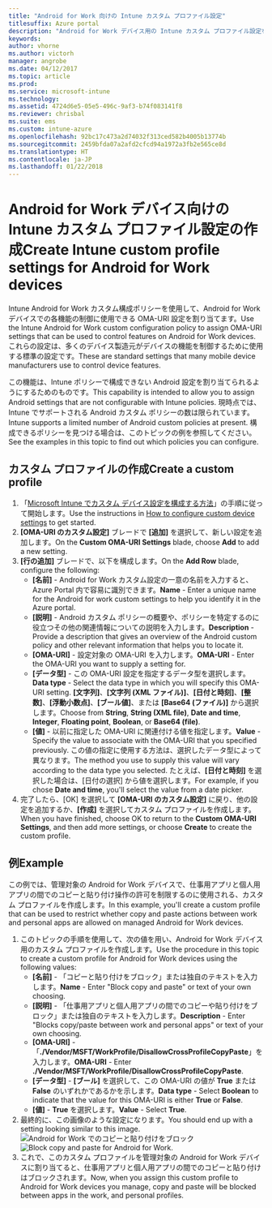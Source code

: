 ```yaml
---
title: "Android for Work 向けの Intune カスタム プロファイル設定"
titlesuffix: Azure portal
description: "Android for Work デバイス用の Intune カスタム プロファイル設定を作成する方法について説明します。\""
keywords: 
author: vhorne
ms.author: victorh
manager: angrobe
ms.date: 04/12/2017
ms.topic: article
ms.prod: 
ms.service: microsoft-intune
ms.technology: 
ms.assetid: 4724d6e5-05e5-496c-9af3-b74f083141f8
ms.reviewer: chrisbal
ms.suite: ems
ms.custom: intune-azure
ms.openlocfilehash: 92bc17c473a2d74032f313ced582b4005b13774b
ms.sourcegitcommit: 2459bfda07a2afd2cfcd94a1972a3fb2e565ce8d
ms.translationtype: HT
ms.contentlocale: ja-JP
ms.lasthandoff: 01/22/2018
---
```

# <a name="create-intune-custom-profile-settings-for-android-for-work-devices"></a><span data-ttu-id="61cae-103">Android for Work デバイス向けの Intune カスタム プロファイル設定の作成</span><span class="sxs-lookup"><span data-stu-id="61cae-103">Create Intune custom profile settings for Android for Work devices</span></span>

<span data-ttu-id="61cae-104">Intune Android for Work カスタム構成ポリシーを使用して、Android for Work デバイスでの各機能の制御に使用できる OMA-URI 設定を割り当てます。</span><span class="sxs-lookup"><span data-stu-id="61cae-104">Use the Intune Android for Work custom configuration policy to assign OMA-URI settings that can be used to control features on Android for Work devices.</span></span> <span data-ttu-id="61cae-105">これらの設定は、多くのデバイス製造元がデバイスの機能を制御するために使用する標準の設定です。</span><span class="sxs-lookup"><span data-stu-id="61cae-105">These are standard settings that many mobile device manufacturers use to control device features.</span></span>

<span data-ttu-id="61cae-106">この機能は、Intune ポリシーで構成できない Android 設定を割り当てられるようにするためのものです。</span><span class="sxs-lookup"><span data-stu-id="61cae-106">This capability is intended to allow you to assign Android settings that are not configurable with Intune policies.</span></span> <span data-ttu-id="61cae-107">現時点では、Intune でサポートされる Android カスタム ポリシーの数は限られています。</span><span class="sxs-lookup"><span data-stu-id="61cae-107">Intune supports a limited number of Android custom policies at present.</span></span> <span data-ttu-id="61cae-108">構成できるポリシーを見つける場合は、このトピックの例を参照してください。</span><span class="sxs-lookup"><span data-stu-id="61cae-108">See the examples in this topic to find out which policies you can configure.</span></span>

## <a name="create-a-custom-profile"></a><span data-ttu-id="61cae-109">カスタム プロファイルの作成</span><span class="sxs-lookup"><span data-stu-id="61cae-109">Create a custom profile</span></span>

1. <span data-ttu-id="61cae-110">「[Microsoft Intune でカスタム デバイス設定を構成する方法](custom-settings-configure.md)」の手順に従って開始します。</span><span class="sxs-lookup"><span data-stu-id="61cae-110">Use the instructions in [How to configure custom device settings](custom-settings-configure.md) to get started.</span></span>
2. <span data-ttu-id="61cae-111">**[OMA-URI のカスタム設定]** ブレードで **[追加]** を選択して、新しい設定を追加します。</span><span class="sxs-lookup"><span data-stu-id="61cae-111">On the **Custom OMA-URI Settings** blade, choose **Add** to add a new setting.</span></span>
3. <span data-ttu-id="61cae-112">**[行の追加]** ブレードで、以下を構成します。</span><span class="sxs-lookup"><span data-stu-id="61cae-112">On the **Add Row** blade, configure the following:</span></span>
    - <span data-ttu-id="61cae-113">**[名前]** - Android for Work カスタム設定の一意の名前を入力すると、Azure Portal 内で容易に識別できます。</span><span class="sxs-lookup"><span data-stu-id="61cae-113">**Name** - Enter a unique name for the Android for work custom settings to help you identify it in the Azure portal.</span></span>
    - <span data-ttu-id="61cae-114">**[説明]** - Android カスタム ポリシーの概要や、ポリシーを特定するのに役立つその他の関連情報についての説明を入力します。</span><span class="sxs-lookup"><span data-stu-id="61cae-114">**Description** - Provide a description that gives an overview of the Android custom policy and other relevant information that helps you to locate it.</span></span>
    - <span data-ttu-id="61cae-115">**[OMA-URI]** - 設定対象の OMA-URI を入力します。</span><span class="sxs-lookup"><span data-stu-id="61cae-115">**OMA-URI** - Enter the OMA-URI you want to supply a setting for.</span></span>
    - <span data-ttu-id="61cae-116">**[データ型]** - この OMA-URI 設定を指定するデータ型を選択します。</span><span class="sxs-lookup"><span data-stu-id="61cae-116">**Data type** - Select the data type in which you will specify this OMA-URI setting.</span></span> <span data-ttu-id="61cae-117">**[文字列]**、**[文字列 (XML ファイル)]**、**[日付と時刻]**、**[整数]**、**[浮動小数点]**、**[ブール値]**、または **[Base64 (ファイル)]** から選択します。</span><span class="sxs-lookup"><span data-stu-id="61cae-117">Choose from **String**, **String (XML file)**, **Date and time**, **Integer**, **Floating point**, **Boolean**, or **Base64 (file)**.</span></span>
    - <span data-ttu-id="61cae-118">**[値]** - 以前に指定した OMA-URI に関連付ける値を指定します。</span><span class="sxs-lookup"><span data-stu-id="61cae-118">**Value** - Specify the value to associate with the OMA-URI that you specified previously.</span></span> <span data-ttu-id="61cae-119">この値の指定に使用する方法は、選択したデータ型によって異なります。</span><span class="sxs-lookup"><span data-stu-id="61cae-119">The method you use to supply this value will vary according to the data type you selected.</span></span> <span data-ttu-id="61cae-120">たとえば、**[日付と時刻]** を選択した場合は、[日付の選択] から値を選択します。</span><span class="sxs-lookup"><span data-stu-id="61cae-120">For example, if you chose **Date and time**, you'll select the value from a date picker.</span></span>
4. <span data-ttu-id="61cae-121">完了したら、[OK] を選択して **[OMA-URI のカスタム設定]** に戻り、他の設定を追加するか、**[作成]** を選択してカスタム プロファイルを作成します。</span><span class="sxs-lookup"><span data-stu-id="61cae-121">When you have finished, choose OK to return to the **Custom OMA-URI Settings**, and then add more settings, or choose **Create** to create the custom profile.</span></span>


## <a name="example"></a><span data-ttu-id="61cae-122">例</span><span class="sxs-lookup"><span data-stu-id="61cae-122">Example</span></span>

<span data-ttu-id="61cae-123">この例では、管理対象の Android for Work デバイスで、仕事用アプリと個人用アプリの間でのコピーと貼り付け操作の許可を制限するのに使用される、カスタム プロファイルを作成します。</span><span class="sxs-lookup"><span data-stu-id="61cae-123">In this example, you'll create a custom profile that can be used to restrict whether copy and paste actions between work and personal apps are allowed on managed Android for Work devices.</span></span>

1. <span data-ttu-id="61cae-124">このトピックの手順を使用して、次の値を用い、Android for Work デバイス用のカスタム プロファイルを作成します。</span><span class="sxs-lookup"><span data-stu-id="61cae-124">Use the procedure in this topic to create a custom profile for Android for Work devices using the following values:</span></span>
    - <span data-ttu-id="61cae-125">**[名前]** - 「コピーと貼り付けをブロック」または独自のテキストを入力します。</span><span class="sxs-lookup"><span data-stu-id="61cae-125">**Name** - Enter "Block copy and paste" or text of your own choosing.</span></span>
    - <span data-ttu-id="61cae-126">**[説明]** - 「仕事用アプリと個人用アプリの間でのコピーや貼り付けをブロック」または独自のテキストを入力します。</span><span class="sxs-lookup"><span data-stu-id="61cae-126">**Description** - Enter "Blocks copy/paste between work and personal apps" or text of your own choosing.</span></span>
    - <span data-ttu-id="61cae-127">**[OMA-URI]** - 「**./Vendor/MSFT/WorkProfile/DisallowCrossProfileCopyPaste**」を入力します。</span><span class="sxs-lookup"><span data-stu-id="61cae-127">**OMA-URI** - Enter **./Vendor/MSFT/WorkProfile/DisallowCrossProfileCopyPaste**.</span></span>
    - <span data-ttu-id="61cae-128">**[データ型]** - **[ブール]** を選択して、この OMA-URI の値が **True** または **False** のいずれかであるかを示します。</span><span class="sxs-lookup"><span data-stu-id="61cae-128">**Data type** - Select **Boolean** to indicate that the value for this OMA-URI is either **True** or **False**.</span></span>
    - <span data-ttu-id="61cae-129">**[値]** - **True** を選択します。</span><span class="sxs-lookup"><span data-stu-id="61cae-129">**Value** - Select **True**.</span></span>
2. <span data-ttu-id="61cae-130">最終的に、この画像のような設定になります。</span><span class="sxs-lookup"><span data-stu-id="61cae-130">You should end up with a setting looking similar to this image.</span></span>
<span data-ttu-id="61cae-131">![Android for Work でのコピーと貼り付けをブロック](./media/custom-policy-afw-copy-paste.png)</span><span class="sxs-lookup"><span data-stu-id="61cae-131">![Block copy and paste for Android for Work.](./media/custom-policy-afw-copy-paste.png)</span></span>
3. <span data-ttu-id="61cae-132">これで、このカスタム プロファイルを管理対象の Android for Work デバイスに割り当てると、仕事用アプリと個人用アプリの間でのコピーと貼り付けはブロックされます。</span><span class="sxs-lookup"><span data-stu-id="61cae-132">Now, when you assign this custom profile to Android for Work devices you manage, copy and paste will be blocked between apps in the work, and personal profiles.</span></span>